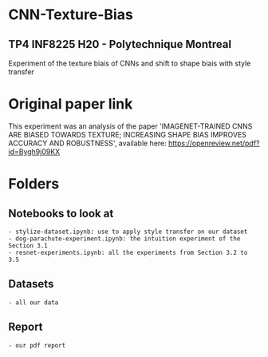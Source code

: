 # CNN-Texture-Bias
## TP4 INF8225 H20 - Polytechnique Montreal
Experiment of the texture biais of CNNs and shift to shape biais with style transfer 

# Original paper link
This experiment was an analysis of the paper 'IMAGENET-TRAINED CNNS ARE BIASED TOWARDS
TEXTURE; INCREASING SHAPE BIAS IMPROVES ACCURACY AND ROBUSTNESS', available here:
https://openreview.net/pdf?id=Bygh9j09KX

# Folders
 ## Notebooks to look at
    - stylize-dataset.ipynb: use to apply style transfer on our dataset
    - dog-parachute-experiment.ipynb: the intuition experiment of the Section 3.1
    - resnet-experiments.ipynb: all the experiments from Section 3.2 to 3.5

 ## Datasets
    - all our data

## Report
    - our pdf report
